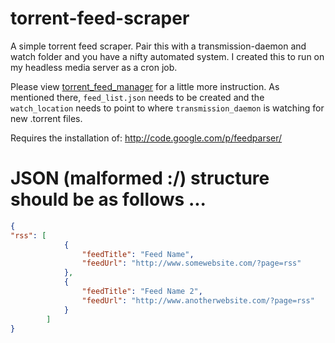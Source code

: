 torrent-feed-scraper
====================

A simple torrent feed scraper. Pair this with a transmission-daemon and watch folder and you have a nifty automated system. 
I created this to run on my headless media server as a cron job.

Please view [torrent_feed_manager](https://github.com/errolb/torrent_feed_manager) for a little more instruction. As mentioned there, `feed_list.json` needs to be created and the `watch_location` needs to point to where `transmission_daemon` is watching for new .torrent files.

Requires the installation of: http://code.google.com/p/feedparser/

JSON (malformed :/) structure should be as follows ...
====================
```json
{
"rss": [
            {
                "feedTitle": "Feed Name",
                "feedUrl": "http://www.somewebsite.com/?page=rss"
            },
            {
                "feedTitle": "Feed Name 2",
                "feedUrl": "http://www.anotherwebsite.com/?page=rss"
            }
        ]
}
```
